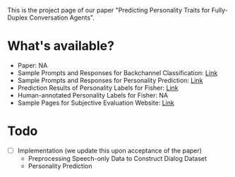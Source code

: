 This is the project page of our paper "Predicting Personality Traits for Fully-Duplex Conversation Agents". 

# What's available?
- Paper: NA
- Sample Prompts and Responses for Backchannel Classification: [Link](https://github.com/shinshoji01/Personality-Prediction-for-Conversation-Agents/tree/main/sample_prompts_responses_backchannel_chassification)
- Sample Prompts and Responses for Personality Prediction: [Link](https://github.com/shinshoji01/Personality-Prediction-for-Conversation-Agents/tree/main/sample_prompts_responses_character_prediction)
- Prediction Results of Personality Labels for Fisher: [Link](https://github.com/shinshoji01/Personality-Prediction-for-Conversation-Agents/blob/main/personality_labels_Fisher/predicted_personality_labels.csv)
- Human-annotated Personality Labels for Fisher: NA
- Sample Pages for Subjective Evaluation Website: [Link](https://github.com/shinshoji01/Personality-Prediction-for-Conversation-Agents/tree/main/subjective_evaluation/sample_pages)

# Todo
- [ ] Implementation (we update this upon acceptance of the paper)
  - Preprocessing Speech-only Data to Construct Dialog Dataset
  - Personality Prediction
